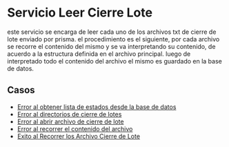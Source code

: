 # Servicio Leer Cierre Lote
este servicio se encarga de leer cada uno de los archivos txt de cierre de lote enviado por prisma.
el procedimiento es el siguiente, por cada archivo se recorre el contenido del mismo y se va interpretando su contenido, de acuerdo a la estructura definida en el archivo principal.
luego de interpretado todo el contenido del archivo el mismo es guardado en la base de datos.


## Casos

- [Error al obtener lista de estados desde la base  de datos ][CASO1-ERROR]
- [Error al directorios de cierre de lotes][CASO2-ERROR]
- [Error al abrir archivo de cierre de lote][CASO3-ERROR]
- [Error al recorrer el contenido del archivo][CASO4-ERROR]
- [Exito al Recorrer los Archivo Cierre de Lote][CASOEXITO-ERROR]



<!-- rutas -->
[CASO1-ERROR]: https://github.com/Corrientes-Telecomunicaciones/api_go_pasarela/blob/development/document/prisma/cierreloteprisma/02-servicio_leer_cierre_lote_error_obtener_lista_estados.md

[CASO2-ERROR]: https://github.com/Corrientes-Telecomunicaciones/api_go_pasarela/blob/development/document/prisma/cierreloteprisma/03-servicio_leer_cierre_lote_error_al_leer_directorio.md

[CASO3-ERROR]: https://github.com/Corrientes-Telecomunicaciones/api_go_pasarela/blob/development/document/prisma/cierreloteprisma/04-servicio_leer_cierre_lote_error_al_abrir_archivo.md

[CASO4-ERROR]: https://github.com/Corrientes-Telecomunicaciones/api_go_pasarela/blob/development/document/prisma/cierreloteprisma/05-servicio_leer_cierre_lote_error_al_recorrer_contenido_archivo.md

[CASOEXITO-ERROR]: https://github.com/Corrientes-Telecomunicaciones/api_go_pasarela/blob/development/document/prisma/cierreloteprisma/06-servicio_leer_cierre_lote_exito.md
